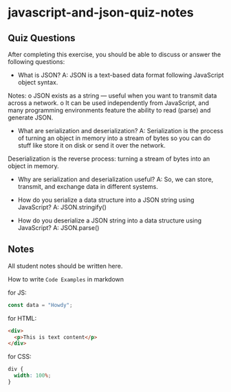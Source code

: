 # javascript-and-json-quiz-notes

## Quiz Questions

After completing this exercise, you should be able to discuss or answer the following questions:

- What is JSON?
A: JSON is a text-based data format following JavaScript object syntax.

Notes:
o JSON exists as a string — useful when you want to transmit data across a network.
o It can be used independently from JavaScript, and many programming environments feature the ability to read (parse) and generate JSON.

- What are serialization and deserialization?
A: Serialization is the process of turning an object in memory into a stream of bytes so you can do stuff like store it on disk or send it over the network.

Deserialization is the reverse process: turning a stream of bytes into an object in memory.

- Why are serialization and deserialization useful?
A: So, we can store, transmit, and exchange data in different systems.

- How do you serialize a data structure into a JSON string using JavaScript?
A: JSON.stringify()

- How do you deserialize a JSON string into a data structure using JavaScript?
A: JSON.parse()

## Notes

All student notes should be written here.


How to write `Code Examples` in markdown

for JS:

```javascript
const data = "Howdy";
```

for HTML:

```html
<div>
  <p>This is text content</p>
</div>
```

for CSS:

```css
div {
  width: 100%;
}
```
